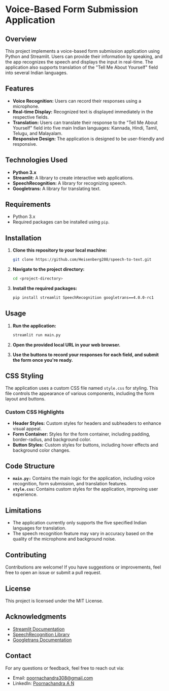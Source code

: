 # Voice-Based Form Submission Application

## Overview

This project implements a voice-based form submission application using Python and Streamlit. Users can provide their information by speaking, and the app recognizes the speech and displays the input in real-time. The application also supports translation of the "Tell Me About Yourself" field into several Indian languages.

## Features

- **Voice Recognition:** Users can record their responses using a microphone.
- **Real-time Display:** Recognized text is displayed immediately in the respective fields.
- **Translation:** Users can translate their response to the "Tell Me About Yourself" field into five main Indian languages: Kannada, Hindi, Tamil, Telugu, and Malayalam.
- **Responsive Design:** The application is designed to be user-friendly and responsive.

## Technologies Used

- **Python 3.x**
- **Streamlit:** A library to create interactive web applications.
- **SpeechRecognition:** A library for recognizing speech.
- **Googletrans:** A library for translating text.
  
## Requirements

- Python 3.x
- Required packages can be installed using `pip`.

## Installation

1. **Clone this repository to your local machine:**
   ```bash
   git clone https://github.com/Heisenberg208/speech-to-text.git
   ```

2. **Navigate to the project directory:**
   ```bash
   cd <project-directory>
   ```

3. **Install the required packages:**
   ```bash
   pip install streamlit SpeechRecognition googletrans==4.0.0-rc1
   ```

## Usage

1. **Run the application:**
   ```bash
   streamlit run main.py
   ```

2. **Open the provided local URL in your web browser.**

3. **Use the buttons to record your responses for each field, and submit the form once you're ready.**

## CSS Styling

The application uses a custom CSS file named `style.css` for styling. This file controls the appearance of various components, including the form layout and buttons.

### Custom CSS Highlights

- **Header Styles:** Custom styles for headers and subheaders to enhance visual appeal.
- **Form Container:** Styles for the form container, including padding, border-radius, and background color.
- **Button Styles:** Custom styles for buttons, including hover effects and background color changes.

## Code Structure

- **`main.py:`** Contains the main logic for the application, including voice recognition, form submission, and translation features.
- **`style.css`:** Contains custom styles for the application, improving user experience.

## Limitations

- The application currently only supports the five specified Indian languages for translation.
- The speech recognition feature may vary in accuracy based on the quality of the microphone and background noise.

## Contributing

Contributions are welcome! If you have suggestions or improvements, feel free to open an issue or submit a pull request.

## License

This project is licensed under the MIT License.

## Acknowledgments

- [Streamlit Documentation](https://docs.streamlit.io/)
- [SpeechRecognition Library](https://pypi.org/project/SpeechRecognition/)
- [Googletrans Documentation](https://pypi.org/project/googletrans/)

## Contact

For any questions or feedback, feel free to reach out via:

- Email: [poornachandra308@gmail.com](mailto:poornachandra308@gmail.com)
- LinkedIn: [Poornachandra A N](https://www.linkedin.com/in/poornachandra-a-n-602aa1233/)

```

